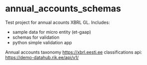 # annual_accounts_schemas

Test project for annual acounts XBRL GL. 
Includes:
- sample data for micro entity (et-gaap)
- schemas for validation
- python simple validation app

Annual accounts taxonomy https://xbrl.eesti.ee
classifications api: https://demo-datahub.rik.ee/api/v1/

